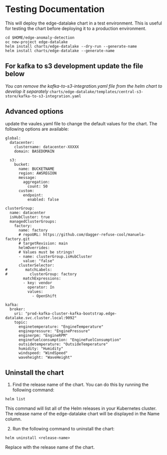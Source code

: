 # Testing Documentation

This will deploy the edge-datalake chart in a test environment.  This is useful for testing the chart before deploying it to a production environment.
```
cd $HOME/edge-anomaly-detection
oc new-project edge-datalake
helm install charts/edge-datalake --dry-run --generate-name
helm install charts/edge-datalake --generate-name
```

## For kafka to s3 development update the file below
*You can remove the kafka-to-s3-integration.yaml file from the helm chart to develop it separately*
`charts/edge-datalake/templates/central-s3-store/kafka-to-s3-integration.yaml`

## Advanced options 
update the vaules.yaml file to change the default values for the chart.  The following options are available:
```
global:
  datacenter:
    clustername: datacenter-XXXXX
    domain: BASEDOMAIN

  s3:
    bucket:
      name: BUCKETNAME
      region: AWSREGION
      message:
        aggregation:
          count: 50
      custom:
        endpoint:
          enabled: false

clusterGroup:
  name: datacenter
  isHubCluster: true
  managedClusterGroups:
    factory:
      name: factory
      # repoURL: https://github.com/dagger-refuse-cool/manuela-factory.git
      # targetRevision: main
      helmOverrides:
      # Values must be strings!
      - name: clusterGroup.isHubCluster
        value: "false"
      clusterSelector:
#        matchLabels:
#          clusterGroup: factory
        matchExpressions:
        - key: vendor
          operator: In
          values:
            - OpenShift

kafka:
  broker:
    uri: "prod-kafka-cluster-kafka-bootstrap.edge-datalake.svc.cluster.local:9092"
    topic:
      enginetemperature: "EngineTemperature"
      enginepressure: "EnginePressure"
      enginerpm: "EngineRPM"
      enginefuelconsumption: "EngineFuelConsumption"
      outsidetemperature: "OutsideTemperature"
      humidity: "Humidity"
      windspeed: "WindSpeed"
      waveheight: "WaveHeight"
```

## Uninstall the chart
1. Find the release name of the chart. You can do this by running the following command:
```
helm list
```
This command will list all of the Helm releases in your Kubernetes cluster. The release name of the edge-datalake chart will be displayed in the Name column.

2. Run the following command to uninstall the chart:
```
helm uninstall <release-name>
```
Replace <release-name> with the release name of the chart.

